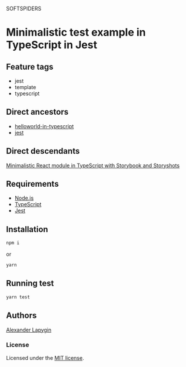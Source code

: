 SOFTSPIDERS

# Minimalistic test example in TypeScript in Jest


## Feature tags

- jest
- template
- typescript

## Direct ancestors

* [helloworld-in-typescript](https://github.com/softspiders/typescript)
* [jest](https://github.com/softspiders/jest)

## Direct descendants

[Minimalistic React module in TypeScript with Storybook and Storyshots](https://github.com/softspiders/react-ts-storybook-storyshots/blob/master/README.md)

## Requirements

* [Node.js](https://nodejs.org/en/download/package-manager/)
* [TypeScript](https://www.typescriptlang.org/)
* [Jest](https://jestjs.io/)

## Installation

```sh
npm i
```

or

```sh
yarn
```

## Running test

```sh
yarn test
```

## Authors

[Alexander Lapygin](https://github.com/AlexanderLapygin)

### License

Licensed under the [MIT license](./LICENSE).
